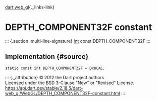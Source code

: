 [dart:web\_gl](../../dart-web_gl/dart-web_gl-library){._links-link}

DEPTH\_COMPONENT32F constant
============================

::: {.section .multi-line-signature}
[int](../../dart-core/int-class) const DEPTH\_COMPONENT32F
:::

Implementation {#source}
--------------

``` {.language-dart data-language="dart"}
static const int DEPTH_COMPONENT32F = 0x8CAC;
```

::: {._attribution}
© 2012 the Dart project authors\
Licensed under the BSD 3-Clause \"New\" or \"Revised\" License.\
<https://api.dart.dev/stable/2.18.5/dart-web_gl/WebGL/DEPTH_COMPONENT32F-constant.html>
:::
